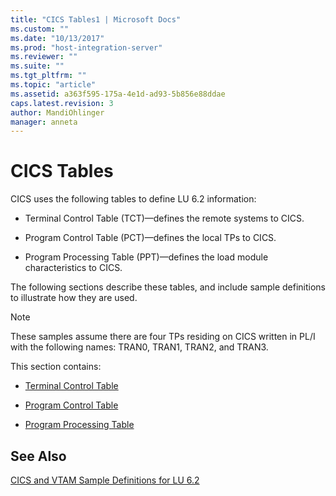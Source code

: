 ```yaml
---
title: "CICS Tables1 | Microsoft Docs"
ms.custom: ""
ms.date: "10/13/2017"
ms.prod: "host-integration-server"
ms.reviewer: ""
ms.suite: ""
ms.tgt_pltfrm: ""
ms.topic: "article"
ms.assetid: a363f595-175a-4e1d-ad93-5b856e88ddae
caps.latest.revision: 3
author: MandiOhlinger
manager: anneta
---
```

# CICS Tables
CICS uses the following tables to define LU 6.2 information:  
  
-   Terminal Control Table (TCT)—defines the remote systems to CICS.  
  
-   Program Control Table (PCT)—defines the local TPs to CICS.  
  
-   Program Processing Table (PPT)—defines the load module characteristics to CICS.  
  
 The following sections describe these tables, and include sample definitions to illustrate how they are used.  
  
> [!NOTE]
>  These samples assume there are four TPs residing on CICS written in PL/I with the following names: TRAN0, TRAN1, TRAN2, and TRAN3.  
  
 This section contains:  
  
-   [Terminal Control Table](../core/terminal-control-table.md)  
  
-   [Program Control Table](../core/program-control-table.md)  
  
-   [Program Processing Table](../core/program-processing-table.md)  
  
## See Also  
 [CICS and VTAM Sample Definitions for LU 6.2](../core/cics-and-vtam-sample-definitions-for-lu-6-2.md)